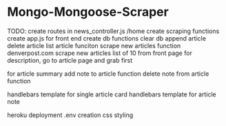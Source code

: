 # Mongo-Mongoose-Scraper

TODO:
create routes in news_controller.js
    /home
    create scraping functions
create app.js for front end
    create db functions
        clear db
        append article 
        delete article
    list article funciton
    scrape new articles function
        denverpost.com scrape new articles
            list of 10 from front page
            for description, go to article page and grab first <p> for article summary
    add note to article function
    delete note from article function

handlebars template for single article card
handlebars template for article note

heroku deployment
.env creation
css styling



